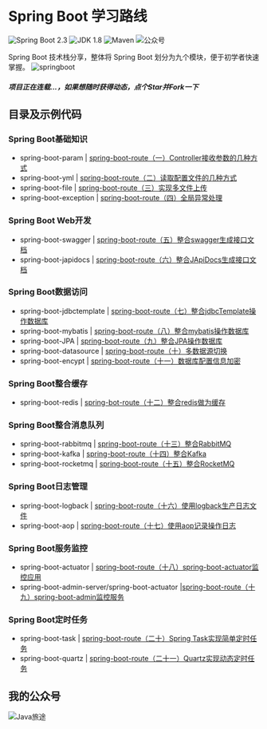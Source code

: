Spring Boot 学习路线
===

![Spring Boot 2.3](https://img.shields.io/badge/Spring%20Boot-2.3-brightgreen.svg)
![JDK 1.8](https://img.shields.io/badge/JDK-1.8-blue.svg)
![Maven](https://img.shields.io/badge/Maven-3.5.4-important.svg)
![公众号](https://img.shields.io/badge/Java旅途-lightgrey.svg)

Spring Boot 技术栈分享，整体将 Spring Boot 划分为九个模块，便于初学者快速掌握。
![springboot](https://mmbiz.qpic.cn/mmbiz_png/lgiaG5BicLkVfF1BjN5R1wZR3oCnkESSrF9zcLEYcrm6sv2dHshctmIQNHVbrEn2y9aVGDWSia73pDWkFEiafw27NQ/640?wx_fmt=png&tp=webp&wxfrom=5&wx_lazy=1&wx_co=1)

##### 项目正在连载...，如果想随时获得动态，点个**Star**并**Fork**一下

## 目录及示例代码
### Spring Boot基础知识

- spring-boot-param | [spring-boot-route（一）Controller接收参数的几种方式](https://mp.weixin.qq.com/s/TvvHxOa7_pzeqwGKUalIcA)
- spring-boot-yml | [spring-boot-route（二）读取配置文件的几种方式](https://mp.weixin.qq.com/s/1SdHviUwagWQmTW__d4w1g)
- spring-boot-file | [spring-boot-route（三）实现多文件上传](https://mp.weixin.qq.com/s/6ZbV9STT8Es76c7iC7ZFEQ)
- spring-boot-exception | [spring-boot-route（四）全局异常处理](https://mp.weixin.qq.com/s/uyNerDDvYafHXh_OImbOww)

### Spring Boot Web开发

- spring-boot-swagger | [spring-boot-route（五）整合swagger生成接口文档](https://mp.weixin.qq.com/s/L9C5doTc_iKul7--RL3CDg)
- spring-boot-japidocs | [spring-boot-route（六）整合JApiDocs生成接口文档](https://mp.weixin.qq.com/s/wIj5wrEPQUf0n19E5th63w)

### Spring Boot数据访问

- spring-boot-jdbctemplate | [spring-boot-route（七）整合jdbcTemplate操作数据库](https://mp.weixin.qq.com/s/_VP272DEDU9WMHMBCldkhQ)
- spring-boot-mybatis | [spring-boot-route（八）整合mybatis操作数据库](https://mp.weixin.qq.com/s/O6WedNg4wbjEec0Ankco1g)
- spring-boot-JPA | [spring-boot-route（九）整合JPA操作数据库](https://mp.weixin.qq.com/s/YR2Z1ccQQVxEjAWK1adHFg)
- spring-boot-datasource | [spring-boot-route（十）多数据源切换](https://mp.weixin.qq.com/s/glxY1zvr7PcIdRz1ShsKYQ)
- spring-boot-encypt | [spring-boot-route（十一）数据库配置信息加密](https://mp.weixin.qq.com/s/l7A6YwvIoXEVT3pyNdjP_g)

### Spring Boot整合缓存

- spring-boot-redis | [spring-bot-route（十二）整合redis做为缓存](https://mp.weixin.qq.com/s/sj9Oq3i4zEyoEhwyBmUERA)

### Spring Boot整合消息队列
- spring-boot-rabbitmq | [spring-boot-route（十三）整合RabbitMQ](https://mp.weixin.qq.com/s/X2QtStCpcOFKYGQnuakFvg)
- spring-boot-kafka | [spring-boot-route（十四）整合Kafka](https://mp.weixin.qq.com/s/dRI3oiMd_RAJ95lyGro9Fw)
- spring-boot-rocketmq | [spring-boot-route（十五）整合RocketMQ](https://mp.weixin.qq.com/s/4vFsvQn1I0YT92_gJ3-KwQ)

### Spring Boot日志管理
- spring-boot-logback | [spring-boot-route（十六）使用logback生产日志文件](https://mp.weixin.qq.com/s/2AJSkcoUpXLXnkCV8AFfRw)
- spring-boot-aop | [spring-boot-route（十七）使用aop记录操作日志](https://mp.weixin.qq.com/s/7A18VU9_5qL66A8o4w-VWw)

### Spring Boot服务监控
- spring-boot-actuator | [spring-boot-route（十八）spring-boot-actuator监控应用](https://mp.weixin.qq.com/s/PxomNCmyUgQK7SzHDDarOg)
- spring-boot-admin-server/spring-boot-actuator |[spring-boot-route（十九）spring-boot-admin监控服务](https://mp.weixin.qq.com/s/ywoW7BNSvEXlcf5ufkIzIQ)

### Spring Boot定时任务
- spring-boot-task | [spring-boot-route（二十）Spring Task实现简单定时任务](https://mp.weixin.qq.com/s/XKFdAmobB7uMSpbwxmeEhA)
- spring-boot-quartz | [spring-boot-route（二十一）Quartz实现动态定时任务](https://mp.weixin.qq.com/s/yoVmA0HIuGDUkM5gTctl4g)

## 我的公众号
![Java旅途](https://mmbiz.qpic.cn/mmbiz_jpg/lgiaG5BicLkVcL78JBvS9m020Nt20MtiaRjgm6nhDIK8BBtObRhlDSX1byTgNTe79hmHiaLFppsBkzhnAq7oj3nyPA/640?wx_fmt=jpeg&tp=webp&wxfrom=5&wx_lazy=1&wx_co=1)